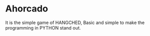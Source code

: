 # Ahorcado
It is the simple game of HANGCHED, Basic and simple to make the programming in PYTHON stand out.
